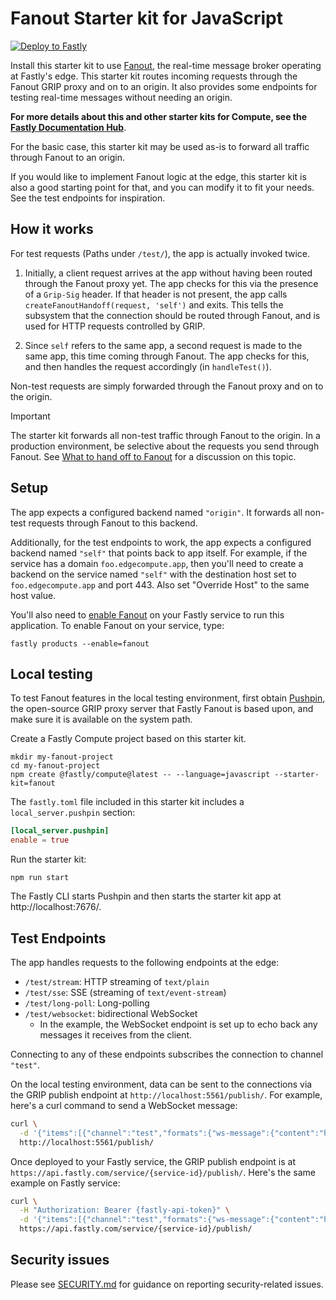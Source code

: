 # Fanout Starter kit for JavaScript

[![Deploy to Fastly](https://deploy.edgecompute.app/button)](https://deploy.edgecompute.app/deploy)

Install this starter kit to use [Fanout](https://www.fastly.com/documentation/guides/concepts/real-time-messaging/fanout/), the real-time message broker operating at Fastly's edge. This starter kit routes incoming requests through the Fanout GRIP proxy and on to an origin. It also provides some endpoints for testing real-time messages without needing an origin.

**For more details about this and other starter kits for Compute, see the [Fastly Documentation Hub](https://www.fastly.com/documentation/solutions/starters/)**.

For the basic case, this starter kit may be used as-is to forward all traffic through Fanout to an origin.

If you would like to implement Fanout logic at the edge, this starter kit is also a good starting point for that, and you can modify it to fit your needs. See the test endpoints for inspiration.

## How it works

For test requests (Paths under `/test/`), the app is actually invoked twice.

1. Initially, a client request arrives at the app without having been routed through the Fanout proxy yet. The app checks for this via the presence of a `Grip-Sig` header. If that header is not present, the app calls `createFanoutHandoff(request, 'self')` and exits. This tells the subsystem that the connection should be routed through Fanout, and is used for HTTP requests controlled by GRIP.

2. Since `self` refers to the same app, a second request is made to the same app, this time coming through Fanout. The app checks for this, and then handles the request accordingly (in `handleTest()`).

Non-test requests are simply forwarded through the Fanout proxy and on to the origin.

> [!IMPORTANT]
> The starter kit forwards all non-test traffic through Fanout to the origin. In a production environment, be selective about the requests you send through Fanout. See [What to hand off to Fanout](https://www.fastly.com/documentation/guides/concepts/real-time-messaging/fanout/#what-to-hand-off-to-fanout) for a discussion on this topic.

## Setup

The app expects a configured backend named `"origin"`. It forwards all non-test requests through Fanout to this backend.

Additionally, for the test endpoints to work, the app expects a configured backend named `"self"` that points back to app itself. For example, if the service has a domain `foo.edgecompute.app`, then you'll need to create a backend on the service named `"self"` with the destination host set to `foo.edgecompute.app` and port 443. Also set "Override Host" to the same host value.

You'll also need to [enable Fanout](https://www.fastly.com/documentation/guides/concepts/real-time-messaging/fanout/#enable-fanout) on your Fastly service to run this application. To enable Fanout on your service, type:

```shell
fastly products --enable=fanout
```

## Local testing

To test Fanout features in the local testing environment, first obtain [Pushpin](https://pushpin.org), the open-source GRIP proxy server that Fastly Fanout is based upon, and make sure it is available on the system path.

Create a Fastly Compute project based on this starter kit.

```term
mkdir my-fanout-project
cd my-fanout-project
npm create @fastly/compute@latest -- --language=javascript --starter-kit=fanout
```

The `fastly.toml` file included in this starter kit includes a `local_server.pushpin` section:
```toml
[local_server.pushpin]
enable = true
```

Run the starter kit:
```term
npm run start
```

The Fastly CLI starts Pushpin and then starts the starter kit app at http://localhost:7676/.  

## Test Endpoints

The app handles requests to the following endpoints at the edge:

* `/test/stream`: HTTP streaming of `text/plain`
* `/test/sse`: SSE (streaming of `text/event-stream`)
* `/test/long-poll`: Long-polling
* `/test/websocket`: bidirectional WebSocket
  * In the example, the WebSocket endpoint is set up to echo back any messages it receives from the client.

Connecting to any of these endpoints subscribes the connection to channel `"test"`.

On the local testing environment, data can be sent to the connections via the GRIP publish endpoint at `http://localhost:5561/publish/`. For example, here's a curl command to send a WebSocket message:

```sh
curl \
  -d '{"items":[{"channel":"test","formats":{"ws-message":{"content":"hello"}}}]}' \
  http://localhost:5561/publish/
```

Once deployed to your Fastly service, the GRIP publish endpoint is at `https://api.fastly.com/service/{service-id}/publish/`. Here's the same example on Fastly service:

```sh
curl \
  -H "Authorization: Bearer {fastly-api-token}" \
  -d '{"items":[{"channel":"test","formats":{"ws-message":{"content":"hello"}}}]}' \
  https://api.fastly.com/service/{service-id}/publish/
```

## Security issues

Please see [SECURITY.md](SECURITY.md) for guidance on reporting security-related issues.
